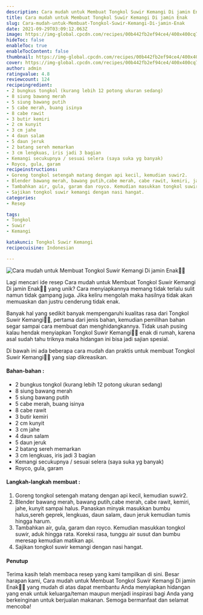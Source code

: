```yaml
---
description: Cara mudah untuk Membuat Tongkol Suwir Kemangi Di jamin Enak"
title: Cara mudah untuk Membuat Tongkol Suwir Kemangi Di jamin Enak
slug: Cara-mudah-untuk-Membuat-Tongkol-Suwir-Kemangi-Di-jamin-Enak
date: 2021-09-29T03:09:12.063Z
image: https://img-global.cpcdn.com/recipes/00b442fb2ef94ce4/400x400cq70/photo.jpg
hideToc: false
enableToc: true
enableTocContent: false
thumbnail: https://img-global.cpcdn.com/recipes/00b442fb2ef94ce4/400x400cq70/photo.jpg
cover: https://img-global.cpcdn.com/recipes/00b442fb2ef94ce4/400x400cq70/photo.jpg
author: admin
ratingvalue: 4.8
reviewcount: 124
recipeingredient:
- 2 bungkus tongkol (kurang lebih 12 potong ukuran sedang)
- 8 siung bawang merah
- 5 siung bawang putih
- 5 cabe merah, buang isinya
- 8 cabe rawit
- 3 butir kemiri
- 2 cm kunyit
- 3 cm jahe
- 4 daun salam
- 5 daun jeruk
- 2 batang sereh memarkan
- 3 cm lengkuas, iris jadi 3 bagian
- Kemangi secukupnya / sesuai selera (saya suka yg banyak)
- Royco, gula, garam
recipeinstructions:
- Goreng tongkol setengah matang dengan api kecil, kemudian suwir2.
- Blender bawang merah, bawang putih,cabe merah, cabe rawit, kemiri, jahe, kunyit sampai halus. Panaskan minyak masukkan bumbu halus,sereh geprek, lengkuas, daun salam, daun jeruk kemudian tumis hingga harum.
- Tambahkan air, gula, garam dan royco. Kemudian masukkan tongkol suwir, aduk hingga rata. Koreksi rasa, tunggu air susut dan bumbu meresap kemudian matikan api.
- Sajikan tongkol suwir kemangi dengan nasi hangat.
categories:
- Resep

tags:
- Tongkol
- Suwir
- Kemangi

katakunci: Tongkol Suwir Kemangi
recipecuisine: Indonesian

---
```


![Cara mudah untuk Membuat Tongkol Suwir Kemangi Di jamin Enak👩‍🍳](https://img-global.cpcdn.com/recipes/00b442fb2ef94ce4/400x400cq70/photo.jpg)

Lagi mencari ide resep Cara mudah untuk Membuat Tongkol Suwir Kemangi Di jamin Enak👩‍🍳 yang unik? Cara menyiapkannya memang tidak terlalu sulit namun tidak gampang juga. Jika keliru mengolah maka hasilnya tidak akan memuaskan dan justru cenderung tidak enak.

Banyak hal yang sedikit banyak mempengaruhi kualitas rasa dari Tongkol Suwir Kemangi👩‍🍳, pertama dari jenis bahan, kemudian pemilihan bahan segar sampai cara membuat dan menghidangkannya. Tidak usah pusing kalau hendak menyiapkan Tongkol Suwir Kemangi👩‍🍳 enak di rumah, karena asal sudah tahu triknya maka hidangan ini bisa jadi sajian spesial.

Di bawah ini ada beberapa cara mudah dan praktis untuk membuat Tongkol Suwir Kemangi👩‍🍳 yang siap dikreasikan.

<!--inarticleads1-->

#### Bahan-bahan :

- 2 bungkus tongkol (kurang lebih 12 potong ukuran sedang)
- 8 siung bawang merah
- 5 siung bawang putih
- 5 cabe merah, buang isinya
- 8 cabe rawit
- 3 butir kemiri
- 2 cm kunyit
- 3 cm jahe
- 4 daun salam
- 5 daun jeruk
- 2 batang sereh memarkan
- 3 cm lengkuas, iris jadi 3 bagian
- Kemangi secukupnya / sesuai selera (saya suka yg banyak)
- Royco, gula, garam

<!--inarticleads2-->

#### Langkah-langkah membuat :

1. Goreng tongkol setengah matang dengan api kecil, kemudian suwir2.
1. Blender bawang merah, bawang putih,cabe merah, cabe rawit, kemiri, jahe, kunyit sampai halus. Panaskan minyak masukkan bumbu halus,sereh geprek, lengkuas, daun salam, daun jeruk kemudian tumis hingga harum.
1. Tambahkan air, gula, garam dan royco. Kemudian masukkan tongkol suwir, aduk hingga rata. Koreksi rasa, tunggu air susut dan bumbu meresap kemudian matikan api.
1. Sajikan tongkol suwir kemangi dengan nasi hangat.

#### Penutup

Terima kasih telah membaca resep yang kami tampilkan di sini. Besar harapan kami, Cara mudah untuk Membuat Tongkol Suwir Kemangi Di jamin Enak👩‍🍳 yang mudah di atas dapat membantu Anda menyiapkan hidangan yang enak untuk keluarga/teman maupun menjadi inspirasi bagi Anda yang berkeinginan untuk berjualan makanan. Semoga bermanfaat dan selamat mencoba!